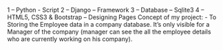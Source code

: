 
1 – Python - Script
2 – Django – Framework
3 – Database – Sqlite3
4 – HTML5, CSS3 & Bootstrap – Designing Pages
Concept of my project: - To Storing the Employee data in a company database. It’s only visible for a Manager of the company (manager can see the all the employee 
details who are currently working on his company).

